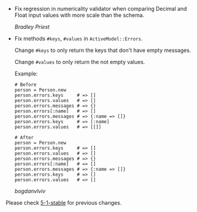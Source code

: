 *   Fix regression in numericality validator when comparing Decimal and Float input
    values with more scale than the schema.

    *Bradley Priest*

*   Fix methods `#keys`, `#values` in `ActiveModel::Errors`.

    Change `#keys` to only return the keys that don't have empty messages.

    Change `#values` to only return the not empty values.

    Example:

        # Before
        person = Person.new
        person.errors.keys     # => []
        person.errors.values   # => []
        person.errors.messages # => {}
        person.errors[:name]   # => []
        person.errors.messages # => {:name => []}
        person.errors.keys     # => [:name]
        person.errors.values   # => [[]]

        # After
        person = Person.new
        person.errors.keys     # => []
        person.errors.values   # => []
        person.errors.messages # => {}
        person.errors[:name]   # => []
        person.errors.messages # => {:name => []}
        person.errors.keys     # => []
        person.errors.values   # => []

    *bogdanvlviv*


Please check [5-1-stable](https://github.com/rails/rails/blob/5-1-stable/activemodel/CHANGELOG.md) for previous changes.
